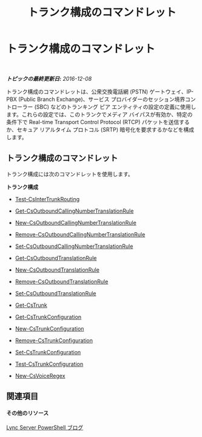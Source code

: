 ﻿---
title: トランク構成のコマンドレット
TOCTitle: トランク構成のコマンドレット
ms:assetid: 2c36b03a-b80f-4321-a448-6ba26b9357f8
ms:mtpsurl: https://technet.microsoft.com/ja-jp/library/Gg416489(v=OCS.15)
ms:contentKeyID: 48271654
ms.date: 12/10/2016
mtps_version: v=OCS.15
ms.translationtype: HT
---

# トランク構成のコマンドレット

 

_**トピックの最終更新日:** 2016-12-08_

トランク構成のコマンドレットは、公衆交換電話網 (PSTN) ゲートウェイ、IP-PBX (Public Branch Exchange)、サービス プロバイダーのセッション境界コントローラー (SBC) などのトランキング ピア エンティティの設定の定義に使用します。これらの設定では、このトランクでメディア バイパスが有効か、特定の条件下で Real-time Transport Control Protocol (RTCP) パケットを送信するか、セキュア リアルタイム プロトコル (SRTP) 暗号化を要求するかなどを構成します。

## トランク構成のコマンドレット

トランク構成には次のコマンドレットを使用します。

**トランク構成**

  - [Test-CsInterTrunkRouting](test-csintertrunkrouting.md)

<!-- end list -->

  - [Get-CsOutboundCallingNumberTranslationRule](get-csoutboundcallingnumbertranslationrule.md)

  - [New-CsOutboundCallingNumberTranslationRule](new-csoutboundcallingnumbertranslationrule.md)

  - [Remove-CsOutboundCallingNumberTranslationRule](remove-csoutboundcallingnumbertranslationrule.md)

  - [Set-CsOutboundCallingNumberTranslationRule](set-csoutboundcallingnumbertranslationrule.md)

<!-- end list -->

  - [Get-CsOutboundTranslationRule](get-csoutboundtranslationrule.md)

  - [New-CsOutboundTranslationRule](new-csoutboundtranslationrule.md)

  - [Remove-CsOutboundTranslationRule](remove-csoutboundtranslationrule.md)

  - [Set-CsOutboundTranslationRule](set-csoutboundtranslationrule.md)

<!-- end list -->

  - [Get-CsTrunk](get-cstrunk.md)

<!-- end list -->

  - [Get-CsTrunkConfiguration](get-cstrunkconfiguration.md)

  - [New-CsTrunkConfiguration](new-cstrunkconfiguration.md)

  - [Remove-CsTrunkConfiguration](remove-cstrunkconfiguration.md)

  - [Set-CsTrunkConfiguration](set-cstrunkconfiguration.md)

  - [Test-CsTrunkConfiguration](test-cstrunkconfiguration.md)

<!-- end list -->

  - [New-CsVoiceRegex](new-csvoiceregex.md)

## 関連項目

#### その他のリソース

[Lync Server PowerShell ブログ](http://go.microsoft.com/fwlink/?linkid=203150%26clcid=0x411)


